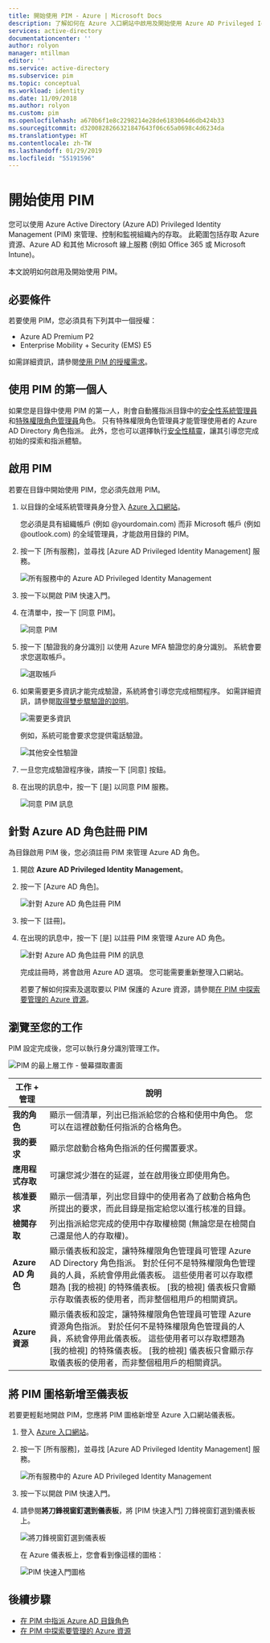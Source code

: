 ```yaml
---
title: 開始使用 PIM - Azure | Microsoft Docs
description: 了解如何在 Azure 入口網站中啟用及開始使用 Azure AD Privileged Identity Management (PIM)。
services: active-directory
documentationcenter: ''
author: rolyon
manager: mtillman
editor: ''
ms.service: active-directory
ms.subservice: pim
ms.topic: conceptual
ms.workload: identity
ms.date: 11/09/2018
ms.author: rolyon
ms.custom: pim
ms.openlocfilehash: a670b6f1e8c2298214e28de6183064d6db424b33
ms.sourcegitcommit: d3200828266321847643f06c65a0698c4d6234da
ms.translationtype: HT
ms.contentlocale: zh-TW
ms.lasthandoff: 01/29/2019
ms.locfileid: "55191596"
---
```

# <a name="start-using-pim"></a>開始使用 PIM

您可以使用 Azure Active Directory (Azure AD) Privileged Identity Management (PIM) 來管理、控制和監視組織內的存取。 此範圍包括存取 Azure 資源、Azure AD 和其他 Microsoft 線上服務 (例如 Office 365 或 Microsoft Intune)。

本文說明如何啟用及開始使用 PIM。

## <a name="prerequisites"></a>必要條件

若要使用 PIM，您必須具有下列其中一個授權：

- Azure AD Premium P2
- Enterprise Mobility + Security (EMS) E5

如需詳細資訊，請參閱[使用 PIM 的授權需求](subscription-requirements.md)。

## <a name="first-person-to-use-pim"></a>使用 PIM 的第一個人

如果您是目錄中使用 PIM 的第一人，則會自動獲指派目錄中的[安全性系統管理員](../users-groups-roles/directory-assign-admin-roles.md#security-administrator)和[特殊權限角色管理員](../users-groups-roles/directory-assign-admin-roles.md#privileged-role-administrator)角色。 只有特殊權限角色管理員才能管理使用者的 Azure AD Directory 角色指派。 此外，您也可以選擇執行[安全性精靈](pim-security-wizard.md)，讓其引導您完成初始的探索和指派體驗。

## <a name="enable-pim"></a>啟用 PIM

若要在目錄中開始使用 PIM，您必須先啟用 PIM。

1. 以目錄的全域系統管理員身分登入 [Azure 入口網站](https://portal.azure.com/)。

    您必須是具有組織帳戶 (例如 @yourdomain.com) 而非 Microsoft 帳戶 (例如 @outlook.com) 的全域管理員，才能啟用目錄的 PIM。

1. 按一下 [所有服務]，並尋找 [Azure AD Privileged Identity Management] 服務。

    ![所有服務中的 Azure AD Privileged Identity Management](./media/pim-getting-started/pim-all-services-find.png)

1. 按一下以開啟 PIM 快速入門。

1. 在清單中，按一下 [同意 PIM]。

    ![同意 PIM](./media/pim-getting-started/consent-pim.png)

1. 按一下 [驗證我的身分識別] 以使用 Azure MFA 驗證您的身分識別。 系統會要求您選取帳戶。

    ![選取帳戶](./media/pim-getting-started/pick-account.png)

1. 如果需要更多資訊才能完成驗證，系統將會引導您完成相關程序。 如需詳細資訊，請參閱[取得雙步驟驗證的說明](https://go.microsoft.com/fwlink/p/?LinkId=708614)。

    ![需要更多資訊](./media/pim-getting-started/more-information-required.png)

    例如，系統可能會要求您提供電話驗證。

    ![其他安全性驗證](./media/pim-getting-started/additional-security-verification.png)

1. 一旦您完成驗證程序後，請按一下 [同意] 按鈕。

1. 在出現的訊息中，按一下 [是] 以同意 PIM 服務。

    ![同意 PIM 訊息](./media/pim-getting-started/consent-pim-message.png)

## <a name="sign-up-pim-for-azure-ad-roles"></a>針對 Azure AD 角色註冊 PIM

為目錄啟用 PIM 後，您必須註冊 PIM 來管理 Azure AD 角色。

1. 開啟 **Azure AD Privileged Identity Management**。

1. 按一下 [Azure AD 角色]。

    ![針對 Azure AD 角色註冊 PIM](./media/pim-getting-started/sign-up-pim-azure-ad-roles.png)

1. 按一下 [註冊]。

1. 在出現的訊息中，按一下 [是] 以註冊 PIM 來管理 Azure AD 角色。

    ![針對 Azure AD 角色註冊 PIM 的訊息](./media/pim-getting-started/sign-up-pim-message.png)

    完成註冊時，將會啟用 Azure AD 選項。 您可能需要重新整理入口網站。

    若要了解如何探索及選取要以 PIM 保護的 Azure 資源，請參閱[在 PIM 中探索要管理的 Azure 資源](pim-resource-roles-discover-resources.md)。

## <a name="navigate-to-your-tasks"></a>瀏覽至您的工作

PIM 設定完成後，您可以執行身分識別管理工作。

![PIM 的最上層工作 - 螢幕擷取畫面](./media/pim-getting-started/pim-quickstart-tasks.png)

| 工作 + 管理 | 說明 |
| --- | --- |
| **我的角色**  | 顯示一個清單，列出已指派給您的合格和使用中角色。 您可以在這裡啟動任何指派的合格角色。 |
| **我的要求** | 顯示您啟動合格角色指派的任何擱置要求。 |
| **應用程式存取** | 可讓您減少潛在的延遲，並在啟用後立即使用角色。 |
| **核准要求** | 顯示一個清單，列出您目錄中的使用者為了啟動合格角色所提出的要求，而此目錄是指定給您以進行核准的目錄。 |
| **檢閱存取** | 列出指派給您完成的使用中存取權檢閱 (無論您是在檢閱自己還是他人的存取權)。 |
| **Azure AD 角色** | 顯示儀表板和設定，讓特殊權限角色管理員可管理 Azure AD Directory 角色指派。 對於任何不是特殊權限角色管理員的人員，系統會停用此儀表板。 這些使用者可以存取標題為 [我的檢視] 的特殊儀表板。 [我的檢視] 儀表板只會顯示存取儀表板的使用者，而非整個租用戶的相關資訊。 |
| **Azure 資源** | 顯示儀表板和設定，讓特殊權限角色管理員可管理 Azure 資源角色指派。 對於任何不是特殊權限角色管理員的人員，系統會停用此儀表板。 這些使用者可以存取標題為 [我的檢視] 的特殊儀表板。 [我的檢視] 儀表板只會顯示存取儀表板的使用者，而非整個租用戶的相關資訊。 |

## <a name="add-a-pim-tile-to-the-dashboard"></a>將 PIM 圖格新增至儀表板

若要更輕鬆地開啟 PIM，您應將 PIM 圖格新增至 Azure 入口網站儀表板。

1. 登入 [Azure 入口網站](https://portal.azure.com/)。

1. 按一下 [所有服務]，並尋找 [Azure AD Privileged Identity Management] 服務。

    ![所有服務中的 Azure AD Privileged Identity Management](./media/pim-getting-started/pim-all-services-find.png)

1. 按一下以開啟 PIM 快速入門。

1. 請參閱**將刀鋒視窗釘選到儀表板**，將 [PIM 快速入門] 刀鋒視窗釘選到儀表板上。

    ![將刀鋒視窗釘選到儀表板](./media/pim-getting-started/pim-quickstart-pin-to-dashboard.png)

    在 Azure 儀表板上，您會看到像這樣的圖格：

    ![PIM 快速入門圖格](./media/pim-getting-started/pim-quickstart-dashboard-tile.png)

## <a name="next-steps"></a>後續步驟

- [在 PIM 中指派 Azure AD 目錄角色](pim-how-to-add-role-to-user.md)
- [在 PIM 中探索要管理的 Azure 資源](pim-resource-roles-discover-resources.md)
